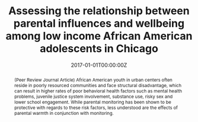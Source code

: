 ---
title: "Assessing the relationship between parental influences and wellbeing among low income African American adolescents in Chicago"

# Authors
# If you created a profile for a user (e.g. the default `admin` user), write the username (folder name) here 
# and it will be replaced with their full name and linked to their profile.
authors:
- Dexter R. Voisin
- admin
- Dong Ha Kim
- Caitlin Elsaesser
- Lois M. Takahashi  

# Author notes (optional)
author_notes:
- ""

date: "2017-01-01T00:00:00Z"
doi: https://doi.org/10.1007/s10566-016-9373-y

# Schedule page publish date (NOT publication's date).
publishDate: ""

# Publication type.
# Legend: 0 = Uncategorized; 1 = Conference paper; 2 = Journal article;
# 3 = Preprint / Working Paper; 4 = Report; 5 = Book; 6 = Book section;
# 7 = Thesis; 8 = Patent
publication_types: ["2"]

# Publication name and optional abbreviated publication name.
publication: Child & Youth Care Forum, 46(2), 223-242.
publication_short: ""

abstract: (Peer Review Journal Article) African American youth in urban centers often reside in poorly resourced communities and face structural disadvantage, which can result in higher rates of poor behavioral health factors such as mental health problems, juvenile justice system involvement, substance use, risky sex and lower school engagement. While parental monitoring has been shown to be protective with regards to these risk factors, less understood are the effects of parental warmth in conjunction with monitoring.

# Summary. An optional shortened abstract.
summary: ""

tags: [African American Adolescents]

# Display this page in the Featured widget?
featured: false

# Custom links (uncomment lines below)
# links:
# - name: Custom Link
#   url: http://example.org

url_pdf: ''
url_code: ''
url_dataset: ''
url_poster: ''
url_project: ''
url_slides: ''
url_source: ''
url_video: ''

# Featured image
# To use, add an image named `featured.jpg/png` to your page's folder. 
image:
  caption: ''
  focal_point: ""
  preview_only: true

# Associated Projects (optional).
#   Associate this publication with one or more of your projects.
#   Simply enter your project's folder or file name without extension.
#   E.g. `internal-project` references `content/project/internal-project/index.md`.
#   Otherwise, set `projects: []`.
projects:
- []

# Slides (optional).
#   Associate this publication with Markdown slides.
#   Simply enter your slide deck's filename without extension.
#   E.g. `slides: "example"` references `content/slides/example/index.md`.
#   Otherwise, set `slides: ""`.
slides: ""
---